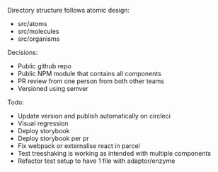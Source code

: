Directory structure follows atomic design:
- src/atoms
- src/molecules
- src/organisms

Decisions:
- Public github repo
- Public NPM module that contains all components
- PR review from one person from both other teams
- Versioned using semver

Todo:
- Update version and publish automatically on circleci
- Visual regression
- Deploy storybook
- Deploy storybook per pr
- Fix webpack or externalise react in parcel
- Test treeshaking is working as intended with multiple components
- Refactor test setup to have 1 file with adaptor/enzyme
